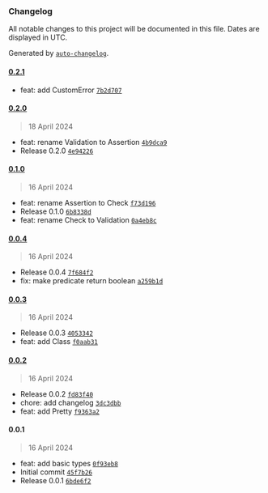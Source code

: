 ### Changelog

All notable changes to this project will be documented in this file. Dates are displayed in UTC.

Generated by [`auto-changelog`](https://github.com/CookPete/auto-changelog).

#### [0.2.1](https://github.com/the-minimal/types/compare/0.2.0...0.2.1)

- feat: add CustomError [`7b2d707`](https://github.com/the-minimal/types/commit/7b2d707d5d46a93264c6efd55c61290f8c319412)

#### [0.2.0](https://github.com/the-minimal/types/compare/0.1.0...0.2.0)

> 18 April 2024

- feat: rename Validation to Assertion [`4b9dca9`](https://github.com/the-minimal/types/commit/4b9dca9e3d25c2626ad494a69c1fe6725d492704)
- Release 0.2.0 [`4e94226`](https://github.com/the-minimal/types/commit/4e94226b8451ce28e7e922f55aa4612b0fd8ee70)

#### [0.1.0](https://github.com/the-minimal/types/compare/0.0.4...0.1.0)

> 16 April 2024

- feat: rename Assertion to Check [`f73d196`](https://github.com/the-minimal/types/commit/f73d196a551b3fdd5d8c3a2bcb82027f884f33d2)
- Release 0.1.0 [`6b8338d`](https://github.com/the-minimal/types/commit/6b8338d3106491d7bbc45f4d1c8dd64a426ca359)
- feat: rename Check to Validation [`0a4eb8c`](https://github.com/the-minimal/types/commit/0a4eb8c6f33f75c42a6318d8dfe10dd1e69a5dba)

#### [0.0.4](https://github.com/the-minimal/types/compare/0.0.3...0.0.4)

> 16 April 2024

- Release 0.0.4 [`7f684f2`](https://github.com/the-minimal/types/commit/7f684f26fee9c21d2efdc1803933ea5524f6cbff)
- fix: make predicate return boolean [`a259b1d`](https://github.com/the-minimal/types/commit/a259b1d230da26f5c1c31f207d57e93a8b12148b)

#### [0.0.3](https://github.com/the-minimal/types/compare/0.0.2...0.0.3)

> 16 April 2024

- Release 0.0.3 [`4053342`](https://github.com/the-minimal/types/commit/405334249005e1caccfc6ae2061b637cf2a5f1d8)
- feat: add Class [`f0aab31`](https://github.com/the-minimal/types/commit/f0aab31f07a4ff55c62bf00826dd4427ef6c0ff0)

#### [0.0.2](https://github.com/the-minimal/types/compare/0.0.1...0.0.2)

> 16 April 2024

- Release 0.0.2 [`fd83f40`](https://github.com/the-minimal/types/commit/fd83f402e83353f2017b4f2da30bd15ca0c585b6)
- chore: add changelog [`3dc3dbb`](https://github.com/the-minimal/types/commit/3dc3dbb63bc9fe34441571a0591781fd1bb8ca7d)
- feat: add Pretty [`f9363a2`](https://github.com/the-minimal/types/commit/f9363a28ef48e54aef810c373451ceb5e745b633)

#### 0.0.1

> 16 April 2024

- feat: add basic types [`0f93eb8`](https://github.com/the-minimal/types/commit/0f93eb82481f0ea8e1b2cc79eae79e4856bc29ca)
- Initial commit [`45f7b26`](https://github.com/the-minimal/types/commit/45f7b267797ff3d8f0519bb8f30488a2af767675)
- Release 0.0.1 [`6bde6f2`](https://github.com/the-minimal/types/commit/6bde6f2038daa5f3ee8b87a6033f6d9e76fe162c)
